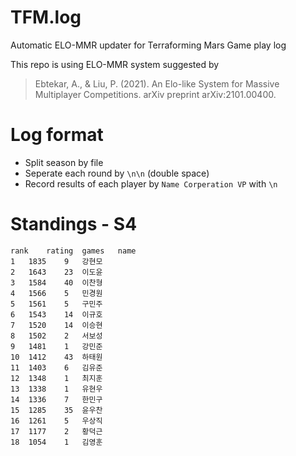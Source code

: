 # TFM.log
Automatic ELO-MMR updater for Terraforming Mars Game play log

This repo is using ELO-MMR system suggested by
> Ebtekar, A., & Liu, P. (2021). An Elo-like System for Massive Multiplayer Competitions. arXiv preprint arXiv:2101.00400.


# Log format
* Split season by file
* Seperate each round by `\n\n` (double space)
* Record results of each player by 
`Name Corperation VP`
with `\n`

# Standings - S4
```csv
rank	rating	games	name
1	1835	9	강현모
2	1643	23	이도윤
3	1584	40	이찬형
4	1566	5	민경원
5	1561	5	구민주
6	1543	14	이규호
7	1520	14	이승현
8	1502	2	서보성
9	1481	1	강민준
10	1412	43	하태원
11	1403	6	김유준
12	1348	1	최지훈
13	1338	1	유현우
14	1336	7	한민구
15	1285	35	윤우찬
16	1261	5	우상직
17	1177	2	황덕근
18	1054	1	김영훈
```
